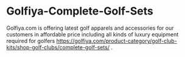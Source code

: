 # Golfiya-Complete-Golf-Sets
Golfiya.com is offering latest golf apparels and accessories for our customers in affordable price including all kinds of luxury equipment required for golfers https://golfiya.com/product-category/golf-club-kits/shop-golf-clubs/complete-golf-sets/ .
